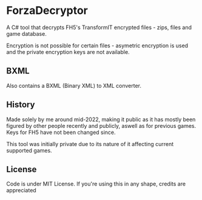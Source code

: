 # ForzaDecryptor

A C# tool that decrypts FH5's TransformIT encrypted files - zips, files and game database.

Encryption is not possible for certain files - asymetric encryption is used and the private encryption keys are not available.

## BXML
Also contains a BXML (Binary XML) to XML converter.

## History
Made solely by me around mid-2022, making it public as it has mostly been figured by other people recently and publicly, aswell as for previous games. Keys for FH5 have not been changed since.

This tool was initially private due to its nature of it affecting current supported games.

## License

Code is under MIT License. If you're using this in any shape, credits are appreciated
